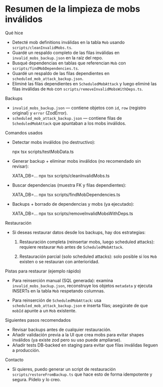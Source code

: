 # Resumen de la limpieza de mobs inválidos

Qué hice

- Detecté mob definitions inválidas en la tabla `Mob` usando `scripts/cleanInvalidMobs.ts`.
- Guardé un respaldo completo de las filas inválidas en `invalid_mobs_backup.json` en la raíz del repo.
- Busqué dependencias en tablas que referencian `Mob` con `scripts/findMobDependencies.ts`.
- Guardé un respaldo de las filas dependientes en `scheduled_mob_attack_backup.json`.
- Eliminé las filas dependientes en `ScheduledMobAttack` y luego eliminé las filas inválidas de `Mob` con `scripts/removeInvalidMobsWithDeps.ts`.

Backups

- `invalid_mobs_backup.json` — contiene objetos con `id`, `row` (registro original) y `error` (ZodError).
- `scheduled_mob_attack_backup.json` — contiene filas de `ScheduledMobAttack` que apuntaban a los mobs inválidos.

Comandos usados

- Detectar mobs inválidos (no destructivo):

  npx tsx scripts/testMobData.ts

- Generar backup + eliminar mobs inválidos (no recomendado sin revisar):

  XATA_DB=... npx tsx scripts/cleanInvalidMobs.ts

- Buscar dependencias (muestra FK y filas dependientes):

  XATA_DB=... npx tsx scripts/findMobDependencies.ts

- Backups + borrado de dependencias y mobs (ya ejecutado):

  XATA_DB=... npx tsx scripts/removeInvalidMobsWithDeps.ts

Restauración

- Si deseas restaurar datos desde los backups, hay dos estrategias:

  1) Restauración completa (reinsertar mobs, luego scheduled attacks): requiere restaurar `Mob` antes de `ScheduledMobAttack`.

  2) Restauración parcial (solo scheduled attacks): solo posible si los `Mob` existen o se restauran con anterioridad.

Pistas para restaurar (ejemplo rápido)

- Para reinserción manual (SQL generada): examina `invalid_mobs_backup.json`, reconstruye los objetos `metadata` y ejecuta INSERTs en la tabla `Mob` respetando columnas.

- Para reinserción de `ScheduledMobAttack`: usa `scheduled_mob_attack_backup.json` e inserta filas; asegúrate de que `mobId` apunte a un `Mob` existente.

Siguientes pasos recomendados

- Revisar backups antes de cualquier restauración.
- Añadir validación previa a la UI que crea mobs para evitar shapes inválidos (ya existe zod pero su uso puede ampliarse).
- Añadir tests DB-backed en staging para evitar que filas inválidas lleguen a producción.

Contacto

- Si quieres, puedo generar un script de restauración `scripts/restoreFromBackup.ts` que hace esto de forma idempotente y segura. Pídelo y lo creo.
